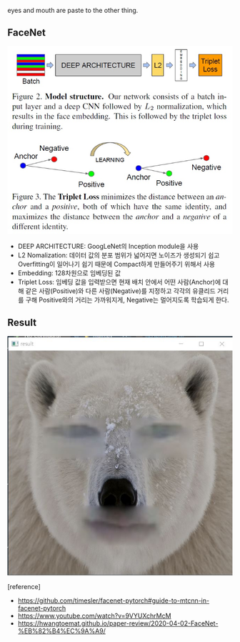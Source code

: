 eyes and mouth are paste to the other thing.

## FaceNet
![](imgs/img1.jpg)

- DEEP ARCHITECTURE: GoogLeNet의 Inception module을 사용
- L2 Nomalization: 데이터 값의 분포 범위가 넓어지면 노이즈가 생성되기 쉽고 Overfitting이 일어나기 쉽기 때문에 Compact하게 만들어주기 위해서 사용
- Embedding: 128차원으로 임베딩된 값
- Triplet Loss: 임베딩 값을 입력받으면 현재 배치 안에서 어떤 사람(Anchor)에 대해 같은 사람(Positive)와 다른 사람(Negative)를 지정하고 각각의 유클리드 거리를 구해 Positive와의 거리는 가까워지게, Negative는 멀어지도록 학습되게 한다.

## Result

![](imgs/result.jpg)

[reference]
- https://github.com/timesler/facenet-pytorch#guide-to-mtcnn-in-facenet-pytorch
- https://www.youtube.com/watch?v=9VYUXchrMcM
- https://hwangtoemat.github.io/paper-review/2020-04-02-FaceNet-%EB%82%B4%EC%9A%A9/